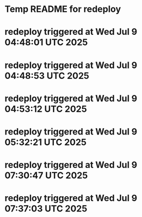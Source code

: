 # Temp README for redeploy
# redeploy triggered at Wed Jul  9 04:48:01 UTC 2025
# redeploy triggered at Wed Jul  9 04:48:53 UTC 2025
# redeploy triggered at Wed Jul  9 04:53:12 UTC 2025
# redeploy triggered at Wed Jul  9 05:32:21 UTC 2025
# redeploy triggered at Wed Jul  9 07:30:47 UTC 2025
# redeploy triggered at Wed Jul  9 07:37:03 UTC 2025
